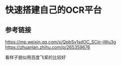 # 快速搭建自己的OCR平台

## 参考链接

https://mp.weixin.qq.com/s/QpbSv1sdOC_SCiir-jWu3g
https://zhuanlan.zhihu.com/p/265359676

看样子貌似用百度飞桨的比较好
